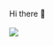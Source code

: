 Hi there 👋
<br><br>
<a href="https://github.com/rafg85">
  <img align="center" src="https://github-readme-stats.vercel.app/api/top-langs?username=rafg85&layout=compact&langs_count=8&card_width=320&theme=transparent" />
</a>
<br>
